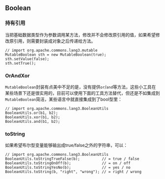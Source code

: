 ## Boolean

<!-- toc -->

### 持有引用

当把基础数据类型作为参数调用某方法，修改并不会修改原引用的值，如果希望修改原引用，则需要封装成对象之后传递给方法。

    // import org.apache.commons.lang3.mutable
    MutableBoolean sth = new MutableBoolean(true);
    sth.setValue(false);
    sth.setTrue();

### OrAndXor

`MutableBoolean`封装有点美中不足的是，没有提供`or`/`and`等方法，这些小工具在某些场景下还是很实用的，目前可以使用下面的工具方法替代，但还是不如集成到`MutableBoolean`简洁，某些语言中就直接集成到了bool型里：

    // import org.apache.commons.lang3.BooleanUtils
    BooleanUtils.or(b1, b2);
    BooleanUtils.xor(b1, b2);
    BooleanUtils.and(b1, b2);

### toString

如果希望布尔型变量能够输出成true/false之外的字符串，可以：

    // import org.apache.commons.lang3.BooleanUtils
    BooleanUtils.toStringTrueFalse(b);          // = true / false
    BooleanUtils.toStringOnOff(b);              // = on / off
    BooleanUtils.toStringYesNo(b);              // = yes / no
    BooleanUtils.toString(b, "right", "wrong"); // = right / wrong
